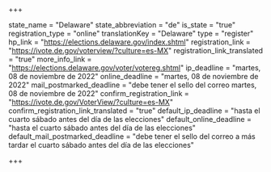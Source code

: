 +++

state_name = "Delaware"
state_abbreviation = "de"
is_state = "true"
registration_type = "online"
translationKey = "Delaware"
type = "register"
hp_link = "https://elections.delaware.gov/index.shtml"
registration_link = "https://ivote.de.gov/voterview/?culture=es-MX"
registration_link_translated = "true"
more_info_link = "https://elections.delaware.gov/voter/votereg.shtml"
ip_deadline = "martes, 08 de noviembre de 2022"
online_deadline = "martes, 08 de noviembre de 2022"
mail_postmarked_deadline = "debe tener el sello del correo martes, 08 de noviembre de 2022"
confirm_registration_link = "https://ivote.de.gov/VoterView/?culture=es-MX"
confirm_registration_link_translated = "true"
default_ip_deadline = "hasta el cuarto sábado antes del día de las elecciones"
default_online_deadline = "hasta el cuarto sábado antes del día de las elecciones"
default_mail_postmarked_deadline = "debe tener el sello del correo a más tardar el cuarto sábado antes del día de las elecciones"

+++
